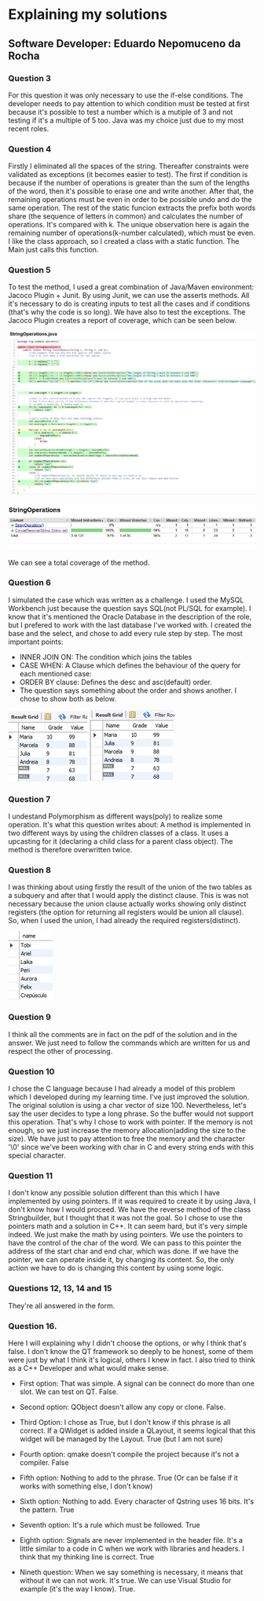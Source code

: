 # Explaining my solutions
## Software Developer: Eduardo Nepomuceno da Rocha

### Question 3

For this question it was only necessary to use the if-else conditions. The developer needs to pay attention to which condition must be tested at first because it's possible to test a number which is a mutiple of 3 and not testing if it's a multiple of 5 too. Java was my choice just due to my most recent roles. 

### Question 4

Firstly I eliminated all the spaces of the string. Thereafter constraints were validated as exceptions (it becomes easier to test). The first if condition is because if the number of operations is greater than the sum of the lengths of the word, then it's possible to erase one and write another. After that, the remaining operations must be even in order to be possible undo and do the same operation. The rest of the static funcion extracts the prefix both words share (the sequence of letters in common) and calculates the number of operations. It's compared with k. The unique observation here is again the remaining number of operations(k-number calculated), which must be even. I like the class approach, so I created a class with a static function. The Main just calls this function. 

### Question 5

To test the method, I used a great combination of Java/Maven environment: Jacoco Plugin + Junit. By using Junit, we can use the asserts methods. All it's necessary to do is creating inputs to test all the cases and if conditions (that's why the code is so long). We have also to test the exceptions. The Jacoco Plugin creates a report of coverage, which can be seen below.

![alt text](testejacoco1.jpg)

![alt text](testejacoco2.jpg)

We can see a total coverage of the method. 

### Question 6 

I simulated the case which was written as a challenge. I used the MySQL Workbench just because the question says SQL(not PL/SQL for example). I know that it's mentioned the Oracle Database in the description of the role, but I prefered to work with the last database I've worked with. I created the base and the select, and chose to add every rule step by step. The most important points:

* INNER JOIN ON: The condition which joins the tables
* CASE WHEN: A Clause which defines the behaviour of the query for each mentioned case:
* ORDER BY clause: Defines the desc and asc(default) order.
* The question says something about the order and shows another. I chose to show both as below. 

![alt text](resultquery2.jpg)
 ![alt text](resultquery1.jpg)

### Question 7

I undestand Polymorphism as different ways(poly) to realize some operation. It's what this question writes about: A method is implemented in two different ways by using the children classes of a class. It uses a upcasting for it (declaring a child class for a parent class object). The method is therefore overwritten twice. 

### Question 8

I was thinking about using firstly the result of the union of the two tables as a subquery and after that I would apply the distinct clause. This is was not necessary because the union clause actually works showing only distinct registers (the option for returning all registers would be union all clause). So, when I used the union, I had already the required registers(distinct).

![alt text](resultquery3.jpg)

### Question 9

I think all the comments are in fact on the pdf of the solution and in the answer. We just need to follow the commands which are written for us and respect the other of processing. 

### Question 10

I chose the C language because I had already a model of this problem which I developed during my learning time. I've just improved the solution. The original solution is using a char vector of size 100. Nevertheless, let's say the user decides to type a long phrase. So the buffer would not support this operation. That's why I chose to work with pointer. If the memory is not enough, so we just increase the memory allocation(adding the size to the size). We have just to pay attention to free the memory and the character '\0' since we've been working with char in C and every string ends with this special character. 

### Question 11

I don't know any possible solution different than this which I have implemented by using pointers. If it was required to create it by using Java, I don't know how I would proceed. We have the reverse method of the class Stringbuilder, but I thought that it was not the goal. So I chose to use the pointers math and a solution in C++. It can seem hard, but it's very simple indeed. We just make the math by using pointers. We use the pointers to have the control of the char of the word. We can pass to this pointer the address of the start char and end char, which was done. If we have the pointer, we can operate inside it, by changing its content. So, the only action we have to do is changing this content by using some logic. 

### Questions 12, 13, 14 and 15

They're all answered in the form. 

### Question 16. 

Here I will explaining why I didn't choose the options, or why I think that's false. I don't know the QT framework so deeply to be honest, some of them were just by what I think it's logical, others I knew in fact. I also tried to think as a C++ Developer and what would make sense. 

* First option: That was simple. A signal can be connect do more than one slot. We can test on QT. False.

* Second option: QObject doesn't allow any copy or clone. False.

* Third Option: I chose as True, but I don't know if this phrase is all correct. If a QWidget is added inside a QLayout, it seems logical that this widget will be managed by the Layout. True (but I am not sure)

* Fourth option: qmake doesn't compile the project because it's not a compiler. False

* Fifth option: Nothing to add to the phrase. True (Or can be false if it works with something else, I don't know)

* Sixth option: Nothing to add. Every character of Qstring uses 16 bits. It's the pattern. True

* Seventh option: It's a rule which must be followed. True

* Eighth option: Signals are never implemented in the header file. It's a little similar to a code in C when we work with libraries and headers. I think that my thinking line is correct. True

* Nineth question: When we say something is necessary, it means that without it we can not work. It's true. We can use Visual Studio for example (it's the way I know). True.
